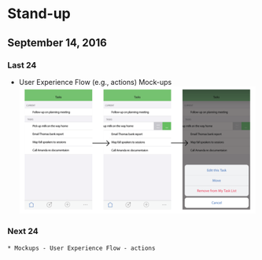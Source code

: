 # Stand-up
## September 14, 2016

### Last 24 
   * User Experience Flow (e.g., actions) Mock-ups ![Actions](../img/experience-flow-actions.png)

### Next 24 
    * Mockups - User Experience Flow - actions
    
     